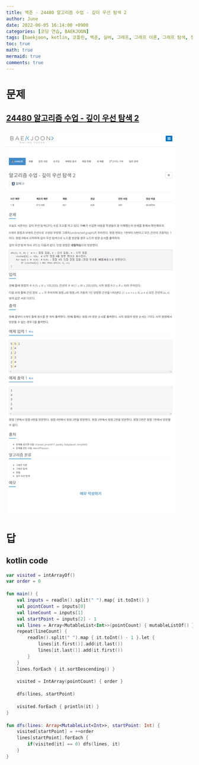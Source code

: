 ```yaml
---
title: 백준 - 24480 알고리즘 수업 - 깊이 우선 탐색 2
author: June
date: 2022-06-05 16:14:00 +0900
categories: [코딩 연습, BAEKJOON]
tags: [baekjoon, kotlin, 코틀린, 백준, 실버, 그래프, 그래프 이론, 그래프 탐색, 정렬, 깊이 우선 탐색, dfs]
toc: true
math: true
mermaid: true
comments: true
---
```

# 문제
## [24480 알고리즘 수업 - 깊이 우선 탐색 2](https://www.acmicpc.net/problem/24480)
## ![screencaptures](/posts/coding-practice/baekjoon/screencapture-acmicpc-net-problem-24480.png)

# 답
## kotlin code
```kotlin
var visited = intArrayOf()
var order = 0

fun main() {
    val inputs = readln().split(" ").map{ it.toInt() }
    val pointCount = inputs[0]
    val lineCount = inputs[1]
    val startPoint = inputs[2] - 1
    val lines = Array<MutableList<Int>>(pointCount) { mutableListOf() }
    repeat(lineCount) {
        readln().split(" ").map { it.toInt() - 1 }.let {
            lines[it.first()].add(it.last())
            lines[it.last()].add(it.first())
        }
    }
    lines.forEach { it.sortDescending() }

    visited = IntArray(pointCount) { order }

    dfs(lines, startPoint)

    visited.forEach { println(it) }
}

fun dfs(lines: Array<MutableList<Int>>, startPoint: Int) {
    visited[startPoint] = ++order
    lines[startPoint].forEach {
        if(visited[it] == 0) dfs(lines, it)
    }
}
```